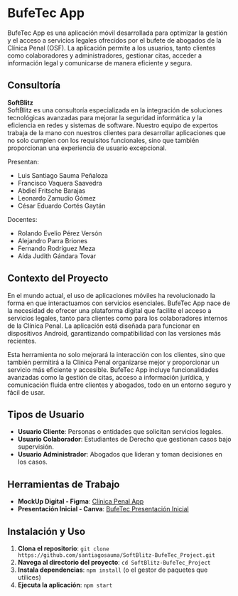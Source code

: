 # BufeTec App

BufeTec App es una aplicación móvil desarrollada para optimizar la gestión y el acceso a servicios legales ofrecidos por el bufete de abogados de la Clínica Penal (OSF). La aplicación permite a los usuarios, tanto clientes como colaboradores y administradores, gestionar citas, acceder a información legal y comunicarse de manera eficiente y segura.

## Consultoría

**SoftBlitz**  
SoftBlitz es una consultoría especializada en la integración de soluciones tecnológicas avanzadas para mejorar la seguridad informática y la eficiencia en redes y sistemas de software. Nuestro equipo de expertos trabaja de la mano con nuestros clientes para desarrollar aplicaciones que no solo cumplen con los requisitos funcionales, sino que también proporcionan una experiencia de usuario excepcional.

Presentan:  
- Luis Santiago Sauma Peñaloza  
- Francisco Vaquera Saavedra  
- Abdiel Fritsche Barajas  
- Leonardo Zamudio Gómez  
- César Eduardo Cortés Gaytán

Docentes:  
- Rolando Evelio Pérez Versón  
- Alejandro Parra Briones  
- Fernando Rodríguez Meza  
- Aída Judith Gándara Tovar

## Contexto del Proyecto

En el mundo actual, el uso de aplicaciones móviles ha revolucionado la forma en que interactuamos con servicios esenciales. BufeTec App nace de la necesidad de ofrecer una plataforma digital que facilite el acceso a servicios legales, tanto para clientes como para los colaboradores internos de la Clínica Penal. La aplicación está diseñada para funcionar en dispositivos Android, garantizando compatibilidad con las versiones más recientes.

Esta herramienta no solo mejorará la interacción con los clientes, sino que también permitirá a la Clínica Penal organizarse mejor y proporcionar un servicio más eficiente y accesible. BufeTec App incluye funcionalidades avanzadas como la gestión de citas, acceso a información jurídica, y comunicación fluida entre clientes y abogados, todo en un entorno seguro y fácil de usar.

## Tipos de Usuario

- **Usuario Cliente**: Personas o entidades que solicitan servicios legales.
- **Usuario Colaborador**: Estudiantes de Derecho que gestionan casos bajo supervisión.
- **Usuario Administrador**: Abogados que lideran y toman decisiones en los casos.

## Herramientas de Trabajo

- **MockUp Digital - Figma**: [Clínica Penal App](https://www.figma.com/design/zh6VobRc6wSZPaGuifHL6s/Cl%C3%ADnica-Penal-App---Equipo-5?node-id=1-1501&t=yKHhERyovNj70uUR-1)
- **Presentación Inicial - Canva**: [BufeTec Presentación Inicial](https://www.canva.com/design/DAGN4p9d1Y0/C_7YrhZfzL6iPidXGJ2dAA/view?utm_content=DAGN4p9d1Y0&utm_campaign=designshare&utm_medium=link&utm_source=editor)

## Instalación y Uso

1. **Clona el repositorio**: `git clone https://github.com/santiagosauma/SoftBlitz-BufeTec_Project.git`
2. **Navega al directorio del proyecto**: `cd SoftBlitz-BufeTec_Project`
3. **Instala dependencias**: `npm install` (o el gestor de paquetes que utilices)
4. **Ejecuta la aplicación**: `npm start`
